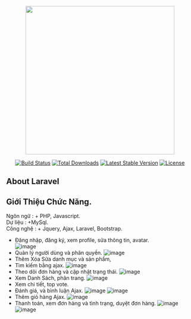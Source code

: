 <p align="center"><a href="https://laravel.com" target="_blank"><img src="https://raw.githubusercontent.com/laravel/art/master/logo-lockup/5%20SVG/2%20CMYK/1%20Full%20Color/laravel-logolockup-cmyk-red.svg" width="400"></a></p>

<p align="center">
<a href="https://travis-ci.org/laravel/framework"><img src="https://travis-ci.org/laravel/framework.svg" alt="Build Status"></a>
<a href="https://packagist.org/packages/laravel/framework"><img src="https://poser.pugx.org/laravel/framework/d/total.svg" alt="Total Downloads"></a>
<a href="https://packagist.org/packages/laravel/framework"><img src="https://poser.pugx.org/laravel/framework/v/stable.svg" alt="Latest Stable Version"></a>
<a href="https://packagist.org/packages/laravel/framework"><img src="https://poser.pugx.org/laravel/framework/license.svg" alt="License"></a>
</p>

## About Laravel

## Giới Thiệu Chức Năng.
Ngôn ngữ : + PHP, Javascript.<br>
Dự liệu : +MySql.<br>
Công nghệ : + Jquery, Ajax, Laravel, Bootstrap.<br>
* Đăng nhập, đăng ký, xem profile, sửa thông tin, avatar.<br>
![image](https://user-images.githubusercontent.com/80085436/115133738-a8764980-a034-11eb-8b63-b9018b35d293.png)
* Quản lý người dùng và phân quyền.
![image](https://user-images.githubusercontent.com/80085436/115133800-2aff0900-a035-11eb-801a-0380819b531d.png)
* Thêm Xóa Sửa danh mục và sản phẩm,
* Tìm kiếm bằng ajax.
![image](https://user-images.githubusercontent.com/80085436/115133826-508c1280-a035-11eb-9230-c53ff9aee907.png)
* Theo dõi đơn hàng và cập nhật trạng thái.
![image](https://user-images.githubusercontent.com/80085436/115133846-6e597780-a035-11eb-87d0-6975da4e833e.png)
* Xem Danh Sách, phân trang.
![image](https://user-images.githubusercontent.com/80085436/115133892-c85a3d00-a035-11eb-8c9a-c1f24c3ecc01.png)
* Xem chi tiết, top vote.
* Đánh giá, và bình luận Ajax.
![image](https://user-images.githubusercontent.com/80085436/115133922-f049a080-a035-11eb-82b6-e5b52c3c3ca1.png)
![image](https://user-images.githubusercontent.com/80085436/115133934-10795f80-a036-11eb-8585-3086bdd8cca6.png)
* Thêm giỏ hàng Ajax.
![image](https://user-images.githubusercontent.com/80085436/115133954-59c9af00-a036-11eb-9301-b02d04904ec7.png)
* Thanh toán, xem đơn hàng và tình trạng, duyệt đơn hàng.
![image](https://user-images.githubusercontent.com/80085436/115133980-98f80000-a036-11eb-9107-8d26cd57d175.png)
![image](https://user-images.githubusercontent.com/80085436/115133990-af9e5700-a036-11eb-9554-5b0cfcfe8929.png)






